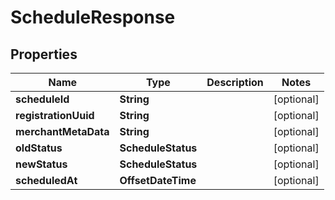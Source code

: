 

# ScheduleResponse


## Properties

| Name | Type | Description | Notes |
|------------ | ------------- | ------------- | -------------|
|**scheduleId** | **String** |  |  [optional] |
|**registrationUuid** | **String** |  |  [optional] |
|**merchantMetaData** | **String** |  |  [optional] |
|**oldStatus** | **ScheduleStatus** |  |  [optional] |
|**newStatus** | **ScheduleStatus** |  |  [optional] |
|**scheduledAt** | **OffsetDateTime** |  |  [optional] |



